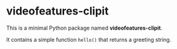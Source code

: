 # videofeatures-clipit

This is a minimal Python package named **videofeatures-clipit**. 

It contains a simple function `hello()` that returns a greeting string.
